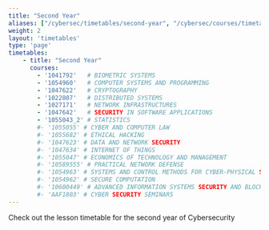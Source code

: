 ```yaml
---
title: "Second Year"
aliases: ["/cybersec/timetables/second-year", "/cybersec/courses/timetables/second-year"]
weight: 2
layout: 'timetables'
type: 'page'
timetables:
    - title: "Second Year"
      courses:
        - '1041792'   # BIOMETRIC SYSTEMS
        - '1054960'   # COMPUTER SYSTEMS AND PROGRAMMING
        - '1047622'   # CRYPTOGRAPHY
        - '1022807'   # DISTRIBUTED SYSTEMS
        - '1027171'   # NETWORK INFRASTRUCTURES
        - '1047642'   # SECURITY IN SOFTWARE APPLICATIONS
        - '1055043_2' # STATISTICS
        #- '1055055' # CYBER AND COMPUTER LAW
        #- '1055682' # ETHICAL HACKING
        #- '1047623' # DATA AND NETWORK SECURITY
        #- '1047634' # INTERNET OF THINGS
        #- '1055047' # ECONOMICS OF TECHNOLOGY AND MANAGEMENT
        #- '10589555' # PRACTICAL NETWORK DEFENSE
        #- '1054963' # SYSTEMS AND CONTROL METHODS FOR CYBER-PHYSICAL SECURITY
        #- '1054962' # SECURE COMPUTATION
        #- '10600449' # ADVANCED INFORMATION SYSTEMS SECURITY AND BLOCKCHAIN
        #- 'AAF1803' # CYBER SECURITY SEMINARS
---
```


Check out the lesson timetable for the second year of Cybersecurity
